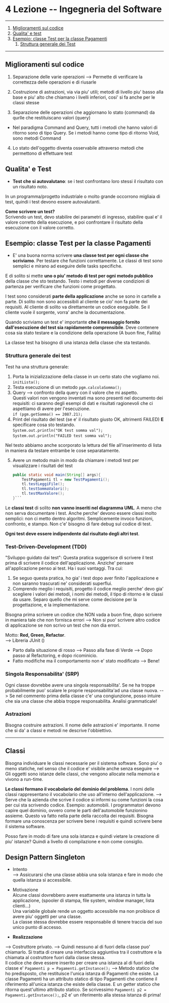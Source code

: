 # 4 Lezione -- Ingegneria del Software

---

1. [Miglioramenti sul codice](#miglioramenti-sul-codice)
2. [Qualita' e test](#qualita-e-test)
3. [Esempio: classe Test per la classe Pagamenti](#esempio-classe-test-per-la-classe-pagamenti)
    1. [Struttura generale dei Test](#struttura-generale-dei-test)




---

## Miglioramenti sul codice

1. Separazione delle varie operazioni --> Permette di verificare la correttezza delle operazioni e di riusarle 

2. Costruzione di astrazioni, via via piu' utili; metodi di livello piu' basso alla base e piu' alto che chiamano i livelli inferiori, cosi' si fa anche per le classi stesse 

3. Separazione delle operazioni che aggiornano lo stato (command) da qurlle che restituiscano valori (query)

* Nel paradigma Command and Query, tutti i metodi che hanno valori di ritorno sono di tipo Query. Se i metodi hanno come tipo di ritorno Void, sono metodi Command

4. Lo stato dell'oggetto diventa osservabile attraverso metodi che permettono di effettuare test

## Qualita' e Test

* **Test che si autovalutano**: se i test confrontano loro stessi il risultato con un risultato noto.  
  
In un programma/progetto industriale o molto grande occorrono migliaia di test, quindi i test devono essere autovalutanti.  
  
**Come scrivere un test?**  
Scrivendo un test, devo stabilire dei parametri di ingresso, stabilire qual e' il valore corretto della esecuzione, e poi confrontare il risultato della esecuzione con il valore corretto. 

## Esempio: classe Test per la classe Pagamenti

* E' una buona norma scrivere **una classe test per ogni classe che scriviamo**. Per testare che funzioni correttamente. Le classi di test sono semplici e mirano ad eseguire delle tasks specifiche.  
  
E di solito si mette **uno o piu' metodo di test per ogni metodo pubblico** della classe che sto testando. Testo i metodi per diverse condizioni di partenza per verificare che funzioni come progettato.  

I test sono considerati **parte della applicazione** anche se sono in cartelle a parte. Di solito non sono accessibili al cliente se cio' non fa parte dei requisiti. Al cliente di solito va direttamente un codice eseguibile. Se il cliente vuole il sorgente, vorra' anche la documentazione.  
    
Quando scriviamo un test e' importante **che il messaggio fornito dall'esecuzione del test sia rapidamente comprensibile**. Deve contenere cosa sia stato testare e la condizione della operazione (A buon fine, Fallita)   

La classe test ha bisogno di una istanza della classe che sta testando.  

### Struttura generale dei test

Test ha una struttura generale:  
1. Porta la inizializzazione della classe in un certo stato che vogliamo noi.  
    ```initLista();```
2. Testa esecuzione di un metodo
    ```pgm.calcolaSomma();```  
3. Query --> confronto della query con il valore che mi aspetto.  
Questi valori non vengono inventati ma sono presenti nel documento dei requisiti: ci saranno degli esempi di dati e risultati ragionevoli che ci aspettiamo di avere per l'esecuzione.  
    ```if (pgm.getSomma() == 2087.21);```
4. Print del risultato del test (se e' il risultato giusto OK, altrimenti FAILED) **E** specificare cosa sto testando.  
    ```System.out.println("OK test somma val");```  
    ```System.out.println("FAILED test somma val");```
  
Nel testo abbiamo anche scorporato la lettura del file all'inserimento di lista in maniera da testare entrambe le cose separatamente.  
  
5. Avere un metodo main in modo da chiamare i metodi test per visualizzare i risultati del test  
    ```java
    public static void main(String[] args){ 
        TestPagamenti tl = new TestPagamenti();
        tl.testLeggiFile();
        tl.testSommaValori();
        tl.testMaxValore();
    }```

Le **classi test** di solito **non vanno inseriti nel diagramma UML**. A meno che non serva documentare i test. Anche perche' devono essere classi molto semplici: non ci metto dentro algoritmi. Semplicemente invoco funzioni, confronto, e stampo. Non c'e' bisogno di fare debug sul codice di test.  
  
**Ogni test deve essere indipendente dal risultato degli altri test**.  
  
### Test-Driven-Development (TDD) 
  
"Sviluppo guidato dai test": Questa pratica suggerisce di scrivere il test prima di scrivere il codice dell'applicazione. Anziche' pensare all'applicazione penso ai test. Ha i suoi vantaggi. Tra cui:  
  
1. Se seguo questa pratica, ho gia' i test dopo aver finito l'applicazione e non saranno trascurati ne' considerati superflui.  
2. Comprendo meglio i requisiti, progetto il codice meglio perche' devo gia' scegliere i valori dei metodi, i nomi dei metodi, il tipo di ritorno e le classi da usare. Separo quello che mi serve come decisione per la progettazione, e la implementazione.  

Bisogna prima scrivere un codice che NON vada a buon fine, dopo scrivere in maniera tale che non fornisca errori --> Non si puo' scrivere altro codice di applicazione se non scrivo un test che non dia errori.  
  
Motto: **Red, Green, Refactor**.  
--> Libreria JUnit ()
* Parto dalla situazione di rosso --> Passo alla fase di Verde --> Dopo passo al Refactoring, e dopo ricominicio.
* Fatto modifiche ma il comportamento non e' stato modificato --> Bene! 

### Singola Responsabilita' (SRP)
  
Ogni classe dovrebbe avere una singola responsabilita'. Se ne ha troppe probabilmente puo' scalare le proprie responsabilita'ad una classe nuova. --> Se nel commento prima della classe c'e' una congiunzione, posso intuire che sia una classe che abbia troppe responsabilita. Analisi grammaticale!  

### Astrazioni
  
Bisogna costruire astrazioni. Il nome delle astrazioni e' importante. Il nome che si da' a classi e metodi ne descrive l'obbiettivo.  

---

## Classi 
  
Bisogna individuare le classi necessarie per il sistema software. Sono piu' o meno statiche, nel senso che il codice e' visibile anche senza eseguire --> Gli oggetti sono istanze delle classi, che vengono allocate nella memoria e vivono a run-time. 
  
**Le classi formano il vocabolario del dominio del problema**. I nomi delle classi rappresentano il vocabolario che uso all'interno dell'applicazione. --> Serve che la azienda che scrive il codice si informi su come funzioni la cosa per cui sta scrivendo codice. Esempio: automobili. I programmatori devono capire quel dominio, ovvero come le parti dell'automobile funzionino assieme. Questo va fatto nella parte della raccolta dei requisiti. Bisogna formare una conoscenza per scrivere bene i requisiti e quindi scrivere bene il sistema software.  
  
Posso fare in modo di fare una sola istanza e quindi vietare la creazione di piu' istanze? Quindi a livello di compilazione e non come consiglio.  

## **Design Pattern Singleton** 

* Intento  
--> Assicurarsi che una classe abbia una sola istanza e fare in modo che quella istanza si accessibile.  
  
* Motivazione  
Alcune classi dovrebbero avere esattamente una istanza in tutta la applicazione, (spooler di stampa, file system, window manager, lista clienti...)  
Una variabile globale rende un oggetto accessibile ma non proibisce di avere piu' oggetti per una classe.  
La classe stessa dovrebbe essere responsabile di tenere traccia del suo unico punto di accesso.  

* **Realizzazione**

--> Costruttore privato. --> Quindi nessuno al di fuori della classe puo' chiamarlo. Si tratta di creare una interfaccia aggiuntiva tra il costruttore e la chiamata al costruttore fuori dalla classe stessa.  
Il codice che deve essere inserito per creare una istanza al di fuori della classe e' ```Pagamenti p = Pagamenti.getInstance();``` --> Metodo statico che ho predisposto, che restituisce l'unica istanza di Pagamenti che esiste. La classe Pagamenti ha un attributo statico di tipo Pagamenti che contiene il riferimento all'unica istanza che esiste della classe. E un getter statico che ritorna quest'ultimo attributo statico. Se scrivessimo ```Pagamenti p2 = Pagamenti.getInstance();```, p2 e' un riferimento alla stessa istanza di prima!
